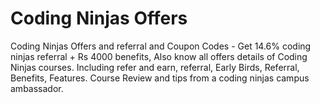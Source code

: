 # Coding Ninjas Offers

Coding Ninjas Offers and referral and Coupon Codes - Get 14.6% coding ninjas referral + Rs 4000 benefits, Also know all offers details of Coding Ninjas courses. Including refer and earn, referral, Early Birds, Referral, Benefits, Features. Course Review and tips from a coding ninjas campus ambassador.
